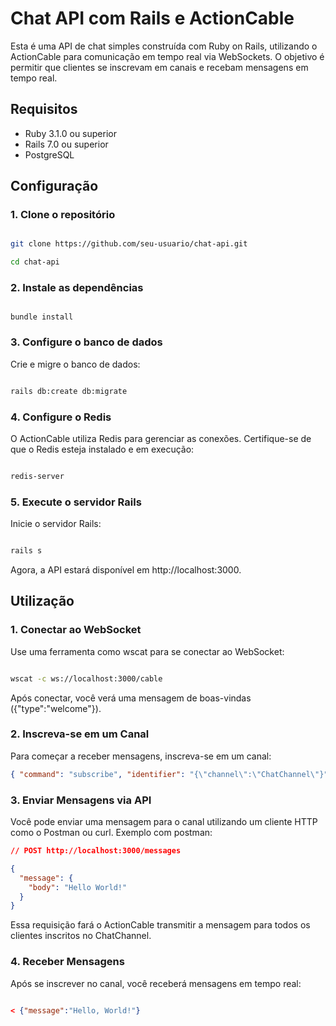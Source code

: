 # Chat API com Rails e ActionCable

Esta é uma API de chat simples construída com Ruby on Rails, utilizando o ActionCable para comunicação em tempo real via WebSockets. O objetivo é permitir que clientes se inscrevam em canais e recebam mensagens em tempo real.

## Requisitos

- Ruby 3.1.0 ou superior
- Rails 7.0 ou superior
- PostgreSQL

## Configuração

### 1. Clone o repositório

```bash

git clone https://github.com/seu-usuario/chat-api.git

cd chat-api

```

### 2. Instale as dependências

```

bundle install

```

### 3. Configure o banco de dados

Crie e migre o banco de dados:

```bash

rails db:create db:migrate

```

### 4. Configure o Redis

O ActionCable utiliza Redis para gerenciar as conexões. Certifique-se de que o Redis esteja instalado e em execução:

```bash

redis-server

```

### 5. Execute o servidor Rails

Inicie o servidor Rails:

```bash

rails s

```

Agora, a API estará disponível em http://localhost:3000.

## Utilização

### 1. Conectar ao WebSocket

Use uma ferramenta como wscat para se conectar ao WebSocket:

```bash

wscat -c ws://localhost:3000/cable

```

Após conectar, você verá uma mensagem de boas-vindas ({"type":"welcome"}).

### 2. Inscreva-se em um Canal

Para começar a receber mensagens, inscreva-se em um canal:

```json
{ "command": "subscribe", "identifier": "{\"channel\":\"ChatChannel\"}" }
```

### 3. Enviar Mensagens via API

Você pode enviar uma mensagem para o canal utilizando um cliente HTTP como o Postman ou curl.
Exemplo com postman:

```json
// POST http://localhost:3000/messages

{
  "message": {
    "body": "Hello World!"
  }
}
```

Essa requisição fará o ActionCable transmitir a mensagem para todos os clientes inscritos no ChatChannel.

### 4. Receber Mensagens

Após se inscrever no canal, você receberá mensagens em tempo real:

```json

< {"message":"Hello, World!"}

```
